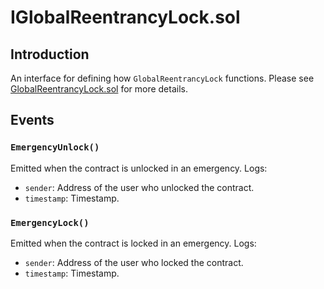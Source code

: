 # IGlobalReentrancyLock.sol

## Introduction
An interface for defining how `GlobalReentrancyLock` functions. Please see [GlobalReentrancyLock.sol](./GlobalReentrancyLock.md) for more details.

## Events
### `EmergencyUnlock()`
Emitted when the contract is unlocked in an emergency.
Logs:
- `sender`: Address of the user who unlocked the contract.
- `timestamp`: Timestamp.
### `EmergencyLock()`
Emitted when the contract is locked in an emergency.
Logs:
- `sender`: Address of the user who locked the contract.
- `timestamp`: Timestamp.
